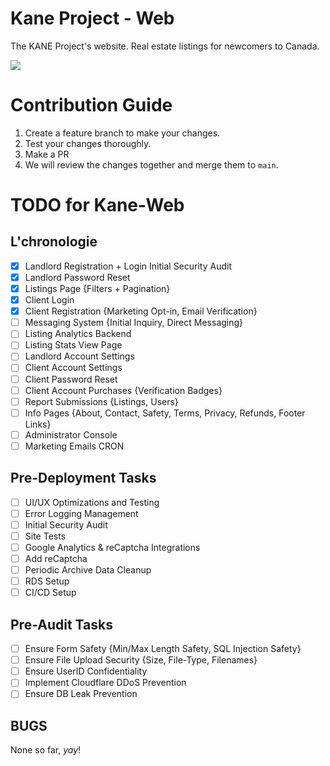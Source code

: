 # Kane Project - Web

The KANE Project's website. Real estate listings for newcomers to Canada.

<img src="https://progress-bar.dev/70/?title=Progress">

# Contribution Guide

1. Create a feature branch to make your changes.
2. Test your changes thoroughly.
3. Make a PR
4. We will review the changes together and merge them to `main`.

# TODO for Kane-Web

## L'chronologie

- [x] Landlord Registration + Login Initial Security Audit
- [x] Landlord Password Reset
- [x] Listings Page {Filters + Pagination}
- [x] Client Login
- [x] Client Registration {Marketing Opt-in, Email Verification}
- [ ] Messaging System {Initial Inquiry, Direct Messaging}
- [ ] Listing Analytics Backend
- [ ] Listing Stats View Page
- [ ] Landlord Account Settings
- [ ] Client Account Settings
- [ ] Client Password Reset
- [ ] Client Account Purchases {Verification Badges}
- [ ] Report Submissions {Listings, Users}
- [ ] Info Pages {About, Contact, Safety, Terms, Privacy, Refunds, Footer Links}
- [ ] Administrator Console
- [ ] Marketing Emails CRON

## Pre-Deployment Tasks

- [ ] UI/UX Optimizations and Testing
- [ ] Error Logging Management
- [ ] Initial Security Audit
- [ ] Site Tests
- [ ] Google Analytics & reCaptcha Integrations
- [ ] Add reCaptcha
- [ ] Periodic Archive Data Cleanup
- [ ] RDS Setup
- [ ] CI/CD Setup

## Pre-Audit Tasks

- [ ] Ensure Form Safety {Min/Max Length Safety, SQL Injection Safety}
- [ ] Ensure File Upload Security {Size, File-Type, Filenames}
- [ ] Ensure UserID Confidentiality
- [ ] Implement Cloudflare DDoS Prevention
- [ ] Ensure DB Leak Prevention

## BUGS

None so far, *yay*!